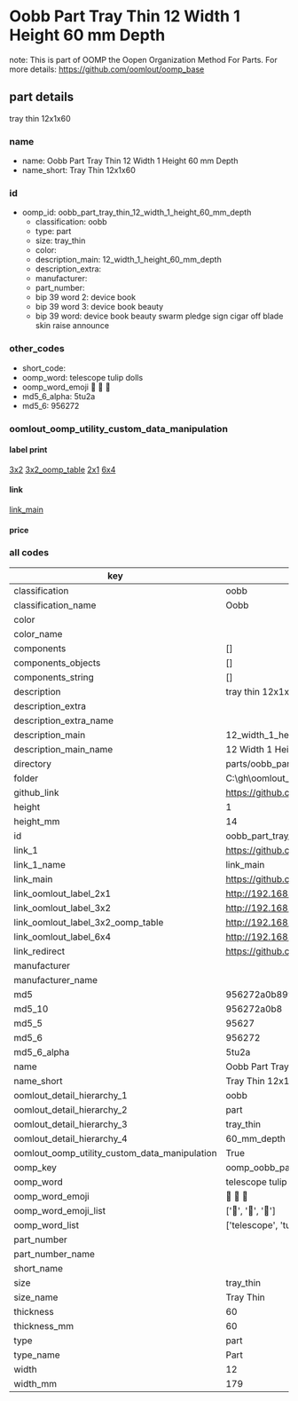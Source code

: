 # Oobb Part Tray Thin 12 Width 1 Height 60 mm Depth  

note: This is part of OOMP the Oopen Organization Method For Parts. For more details: https://github.com/oomlout/oomp_base

##  part details
  



tray thin 12x1x60



### name
* name: Oobb Part Tray Thin 12 Width 1 Height 60 mm Depth
* name_short: Tray Thin 12x1x60 
### id
* oomp_id: oobb_part_tray_thin_12_width_1_height_60_mm_depth
  * classification: oobb
  * type: part
  * size: tray_thin
  * color: 
  * description_main: 12_width_1_height_60_mm_depth
  * description_extra: 
  * manufacturer: 
  * part_number: 
  * bip 39 word 2: device book
  * bip 39 word 3: device book beauty
  * bip 39 word: device book beauty swarm pledge sign cigar off blade skin raise announce

### other_codes
* short_code: 
* oomp_word: telescope tulip dolls
* oomp_word_emoji :telescope: :tulip: :dolls:
* md5_6_alpha: 5tu2a
* md5_6: 956272






### oomlout_oomp_utility_custom_data_manipulation
#### label print
[3x2](http://192.168.1.245:1112/?label=oomp%205tu2a)
[3x2_oomp_table](http://192.168.1.108:1112/?label=oomp%205tu2a)
[2x1](http://192.168.1.242:1112/?label=oomp%205tu2a)
[6x4](http://192.168.1.55:1112/?label=oomp%205tu2a)    

#### link

[link_main](https://github.com/oomlout/oomlout_oobb_version_4_generated_parts/tree/main/navigation_oomp/oobb/part/tray_thin/12_width_1_height_60_mm_depth/part)                              

#### price







### all codes 
| key | value |  
| --- | --- |  
| classification | oobb |  
| classification_name | Oobb |  
| color |  |  
| color_name |  |  
| components | [] |  
| components_objects | [] |  
| components_string | [] |  
| description | tray thin 12x1x60 |  
| description_extra |  |  
| description_extra_name |  |  
| description_main | 12_width_1_height_60_mm_depth |  
| description_main_name | 12 Width 1 Height 60 mm Depth |  
| directory | parts/oobb_part_tray_thin_12_width_1_height_60_mm_depth |  
| folder | C:\gh\oomlout_oobb_version_4_generated_parts\parts\oobb_part_tray_thin_12_width_1_height_60_mm_depth |  
| github_link | https://github.com/oomlout/oomlout_oomp_part_src/tree/main/parts/oobb_part_tray_thin_12_width_1_height_60_mm_depth |  
| height | 1 |  
| height_mm | 14 |  
| id | oobb_part_tray_thin_12_width_1_height_60_mm_depth |  
| link_1 | https://github.com/oomlout/oomlout_oobb_version_4_generated_parts/tree/main/navigation_oomp/oobb/part/tray_thin/12_width_1_height_60_mm_depth/part |  
| link_1_name | link_main |  
| link_main | https://github.com/oomlout/oomlout_oobb_version_4_generated_parts/tree/main/navigation_oomp/oobb/part/tray_thin/12_width_1_height_60_mm_depth/part |  
| link_oomlout_label_2x1 | http://192.168.1.242:1112/?label=oomp%205tu2a |  
| link_oomlout_label_3x2 | http://192.168.1.245:1112/?label=oomp%205tu2a |  
| link_oomlout_label_3x2_oomp_table | http://192.168.1.108:1112/?label=oomp%205tu2a |  
| link_oomlout_label_6x4 | http://192.168.1.55:1112/?label=oomp%205tu2a |  
| link_redirect | https://github.com/oomlout/oomlout_oobb_version_4_generated_parts/tree/main/parts/oobb_tray_thin_12_01_60 |  
| manufacturer |  |  
| manufacturer_name |  |  
| md5 | 956272a0b899451f21534db6274661e5 |  
| md5_10 | 956272a0b8 |  
| md5_5 | 95627 |  
| md5_6 | 956272 |  
| md5_6_alpha | 5tu2a |  
| name | Oobb Part Tray Thin 12 Width 1 Height 60 mm Depth |  
| name_short | Tray Thin 12x1x60  |  
| oomlout_detail_hierarchy_1 | oobb |  
| oomlout_detail_hierarchy_2 | part |  
| oomlout_detail_hierarchy_3 | tray_thin |  
| oomlout_detail_hierarchy_4 | 60_mm_depth |  
| oomlout_oomp_utility_custom_data_manipulation | True |  
| oomp_key | oomp_oobb_part_tray_thin_12_width_1_height_60_mm_depth |  
| oomp_word | telescope tulip dolls |  
| oomp_word_emoji | :telescope: :tulip: :dolls: |  
| oomp_word_emoji_list | [':telescope:', ':tulip:', ':dolls:'] |  
| oomp_word_list | ['telescope', 'tulip', 'dolls'] |  
| part_number |  |  
| part_number_name |  |  
| short_name |  |  
| size | tray_thin |  
| size_name | Tray Thin |  
| thickness | 60 |  
| thickness_mm | 60 |  
| type | part |  
| type_name | Part |  
| width | 12 |  
| width_mm | 179 |  
